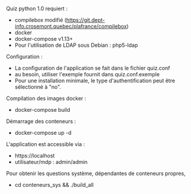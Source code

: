 Quiz python 1.0 requiert :
 * compilebox modifié (https://git.dept-info.crosemont.quebec/plafrance/compilebox)
 * docker
 * docker-compose v1.13+
 * Pour l'utilisation de LDAP sous Debian : php5-ldap

Configuration :
 * La configuration de l'application se fait dans le fichier quiz.conf
 * au besoin, utiliser l'exemple fournit dans quiz.conf.exemple
 * Pour une installation minimale, le type d'authentification peut être sélectionné à "no".

Compilation des images docker :
 * docker-compose build

Démarrage des conteneurs :
 * docker-compose up -d

L'application est accessible via :
 * https://localhost
 * utilisateur/mdp : admin/admin
 
Pour obtenir les questions système, dépendantes de conteneurs propres,
 * cd conteneurs_sys && ./build_all
